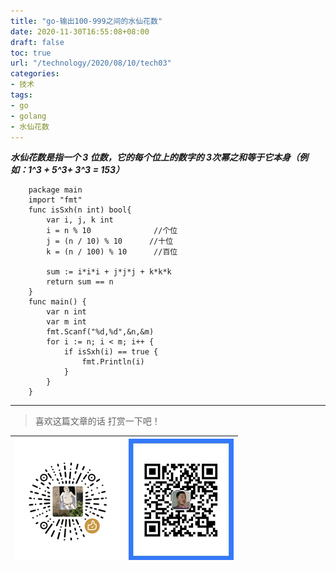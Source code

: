 ```yaml
---
title: "go-输出100-999之间的水仙花数"
date: 2020-11-30T16:55:08+08:00
draft: false
toc: true
url: "/technology/2020/08/10/tech03"
categories: 
- 技术
tags: 
- go
- golang
- 水仙花数
---
```

***水仙花数是指一个 3 位数，它的每个位上的数字的 3次幂之和等于它本身（例如：1^3 + 5^3+ 3^3 = 153）***
```
    package main
    import "fmt"
    func isSxh(n int) bool{
        var i, j, k int
        i = n % 10              //个位
        j = (n / 10) % 10      //十位
        k = (n / 100) % 10      //百位
    
        sum := i*i*i + j*j*j + k*k*k
        return sum == n
    }
    func main() {
        var n int
        var m int
        fmt.Scanf("%d,%d",&n,&m)
        for i := n; i < m; i++ {
            if isSxh(i) == true {
                fmt.Println(i)
            }
        }
    }
```
___
> 喜欢这篇文章的话 打赏一下吧！ 

| ![Wechat](/images/pay/eb05acdaec967.png)  | ![Alipay](/images/pay/0831de845.png) |
| --------   | -----:  |